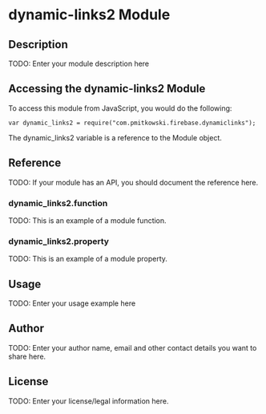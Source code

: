 # dynamic-links2 Module

## Description

TODO: Enter your module description here

## Accessing the dynamic-links2 Module

To access this module from JavaScript, you would do the following:

    var dynamic_links2 = require("com.pmitkowski.firebase.dynamiclinks");

The dynamic_links2 variable is a reference to the Module object.

## Reference

TODO: If your module has an API, you should document
the reference here.

### dynamic_links2.function

TODO: This is an example of a module function.

### dynamic_links2.property

TODO: This is an example of a module property.

## Usage

TODO: Enter your usage example here

## Author

TODO: Enter your author name, email and other contact
details you want to share here.

## License

TODO: Enter your license/legal information here.
